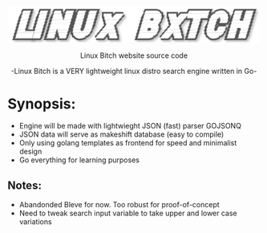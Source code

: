 ![](https://github.com/nickmancari/linux_bxtch/blob/master/images/Logo2.png)


<p align='center'> Linux Bitch website source code </p>

<p align='center'> -Linux Bitch is a VERY lightweight linux distro search engine written in Go- </p>

<p></p>

# Synopsis:
* Engine will be made with lightwieght JSON (fast) parser GOJSONQ
* JSON data will serve as makeshift database (easy to compile)
* Only using golang templates as frontend for speed and minimalist design
* Go everything for learning purposes

## Notes:
- Abandonded Bleve for now. Too robust for proof-of-concept
- Need to tweak search input variable to take upper and lower case variations

